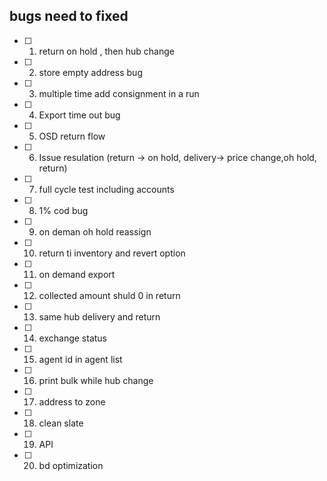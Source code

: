 ## bugs need to fixed


- [ ] 1. return on hold , then hub change
- [ ] 2. store empty address bug
- [ ] 3. multiple time add consignment in a run
- [ ] 4. Export time out bug
- [ ] 5. OSD return flow
- [ ] 6. Issue resulation (return -> on hold, delivery-> price change,oh hold, return)
- [ ] 7. full cycle test including accounts
- [ ] 8. 1% cod bug
- [ ] 9. on deman oh hold reassign
- [ ] 10. return ti inventory and revert option
- [ ] 11. on demand export
- [ ] 12. collected amount shuld 0 in return
- [ ] 13. same hub delivery and return
- [ ] 14. exchange status
- [ ] 15. agent id in agent list
- [ ] 16. print bulk while hub change
- [ ] 17. address to zone
- [ ] 18. clean slate
- [ ] 19. API
- [ ] 20. bd optimization
